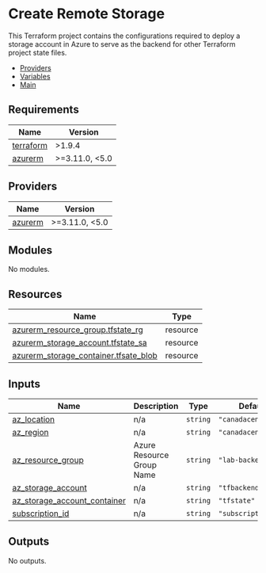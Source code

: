 # Create Remote Storage

This Terraform project contains the configurations required to deploy a storage account in Azure to serve as the backend for other Terraform project state files.

- [Providers](./providers.tf)
- [Variables](./variables.tf)
- [Main](./main.tf)
<!-- BEGIN_TF_DOCS -->
## Requirements

| Name | Version |
|------|---------|
| <a name="requirement_terraform"></a> [terraform](#requirement\_terraform) | >1.9.4 |
| <a name="requirement_azurerm"></a> [azurerm](#requirement\_azurerm) | >=3.11.0, <5.0 |

## Providers

| Name | Version |
|------|---------|
| <a name="provider_azurerm"></a> [azurerm](#provider\_azurerm) | >=3.11.0, <5.0 |

## Modules

No modules.

## Resources

| Name | Type |
|------|------|
| [azurerm_resource_group.tfstate_rg](https://registry.terraform.io/providers/hashicorp/azurerm/latest/docs/resources/resource_group) | resource |
| [azurerm_storage_account.tfstate_sa](https://registry.terraform.io/providers/hashicorp/azurerm/latest/docs/resources/storage_account) | resource |
| [azurerm_storage_container.tfsate_blob](https://registry.terraform.io/providers/hashicorp/azurerm/latest/docs/resources/storage_container) | resource |

## Inputs

| Name | Description | Type | Default | Required |
|------|-------------|------|---------|:--------:|
| <a name="input_az_location"></a> [az\_location](#input\_az\_location) | n/a | `string` | `"canadacentral"` | no |
| <a name="input_az_region"></a> [az\_region](#input\_az\_region) | n/a | `string` | `"canadacentral"` | no |
| <a name="input_az_resource_group"></a> [az\_resource\_group](#input\_az\_resource\_group) | Azure Resource Group Name | `string` | `"lab-backend-rg"` | no |
| <a name="input_az_storage_account"></a> [az\_storage\_account](#input\_az\_storage\_account) | n/a | `string` | `"tfbackendrakit"` | no |
| <a name="input_az_storage_account_container"></a> [az\_storage\_account\_container](#input\_az\_storage\_account\_container) | n/a | `string` | `"tfstate"` | no |
| <a name="input_subscription_id"></a> [subscription\_id](#input\_subscription\_id) | n/a | `string` | `"subscription_id"` | no |

## Outputs

No outputs.
<!-- END_TF_DOCS -->